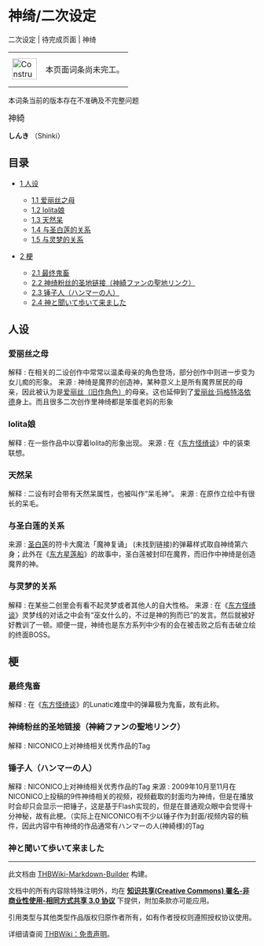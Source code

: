 # 神绮/二次设定

<!-- source html: G:\repos\THBWiki-Markdown-Builder\THBWikiMarkdown\Temp\main\1\12\ns0%3A%E7%A5%9E%E7%BB%AE%2F%E4%BA%8C%E6%AC%A1%E8%AE%BE%E5%AE%9A.html -->

二次设定 | 待完成页面 | 神绮

<center>

<table>
<tbody><tr>
<td class="mbox-image"><div style="width: 52px;">
  <a href="./文件-ConstructionClock.png.md" class="image"><img alt="ConstructionClock.png" src="https://upload.thwiki.cc/thumb/f/f1/ConstructionClock.png/50px-ConstructionClock.png" decoding="async" loading="lazy" width="50" height="43" srcset="https://upload.thwiki.cc/thumb/f/f1/ConstructionClock.png/75px-ConstructionClock.png 1.5x, https://upload.thwiki.cc/thumb/f/f1/ConstructionClock.png/100px-ConstructionClock.png 2x" data-file-width="689" data-file-height="587"></a></div></td>
<td class="mbox-text" style=""><br>本页面词条尚未完工。<br><br></td>
</tr>
</tbody></table>


</center>
本词条当前的版本存在不准确及不完整问题
  
<big>神綺</big>  

 **しんき** （Shinki）
  

## 目录

- [1 人设](#人设)

  - [1.1 爱丽丝之母](#爱丽丝之母)
  - [1.2 lolita娘](#lolita娘)
  - [1.3 天然呆](#天然呆)
  - [1.4 与圣白莲的关系](#与圣白莲的关系)
  - [1.5 与灵梦的关系](#与灵梦的关系)



- [2 梗](#梗)

  - [2.1 最终鬼畜](#最终鬼畜)
  - [2.2 神绮粉丝的圣地链接（神綺ファンの聖地リンク）](#神绮粉丝的圣地链接（神綺ファンの聖地リンク）)
  - [2.3 锤子人（ハンマーの人）](#锤子人（ハンマーの人）)
  - [2.4 神と聞いて歩いて来ました](#神と聞いて歩いて来ました)







## 人设
### 爱丽丝之母
解释
: 在相关的二设创作中常常以温柔母亲的角色登场，部分创作中则进一步变为女儿痴的形象。
来源
: 神绮是魔界的创造神，某种意义上是所有魔界居民的母亲，因此被认为是[爱丽丝（旧作角色）](./爱丽丝（旧作角色）.md)的母亲。这也延伸到了[爱丽丝·玛格特洛依德](./爱丽丝·玛格特洛依德.md)身上。而且很多二次创作里神绮都是笨蛋老妈的形象

### lolita娘
解释
: 在一些作品中以穿着lolita的形象出现。
来源
: 在《[东方怪绮谈](./东方怪绮谈.md)》中的装束联想。

### 天然呆
解释
: 二设有时会带有天然呆属性，也被叫作“呆毛神”。
来源
: 在原作立绘中有很长的呆毛。

### 与圣白莲的关系
来源
: [圣白莲](./圣白莲.md)的符卡大魔法「魔神复诵」 (未找到链接)的弹幕样式取自神绮第六身；此外在《[东方星莲船](./东方星莲船.md)》的故事中，圣白莲被封印在魔界，而旧作中神绮是创造魔界的神。

### 与灵梦的关系
解释
: 在某些二创里会有看不起灵梦或者其他人的自大性格。
来源
: 在《[东方怪绮谈](./东方怪绮谈.md)》灵梦线的对话之中会有“巫女什么的，不过是神的狗而已”的发言。然后就被好好教训了一顿。顺便一提，神绮也是东方系列中少有的会在被击败之后有击破立绘的终面BOSS。

## 梗
### 最终鬼畜
解释
: 在《[东方怪绮谈](./东方怪绮谈.md)》的Lunatic难度中的弹幕极为鬼畜，故有此称。

### 神绮粉丝的圣地链接（神綺ファンの聖地リンク）
解释
: NICONICO上对神绮相关优秀作品的Tag

### 锤子人（ハンマーの人）
解释
: NICONICO上对神绮相关优秀作品的Tag
来源
: 2009年10月至11月在NICONICO上投稿的9件神绮相关的视频，视频截取的封面均为神绮，但是在播放时会却只会显示一把锤子，这是基于Flash实现的，但是在普通观众眼中会觉得十分神秘，故有此梗。（实际上在NICONICO有不少以锤子作为封面/视频内容的稿件，因此内容中有神绮的作品通常有ハンマーの人(神綺様)的Tag

### 神と聞いて歩いて来ました




---

此文档由 [THBWiki-Markdown-Builder](https://github.com/Delsin-Yu/THBWiki-Markdown-Builder) 构建。

文档中的所有内容除特殊注明外，均在 [**知识共享(Creative Commons) 署名-非商业性使用-相同方式共享 3.0 协议**](https://creativecommons.org/licenses/by-sa/3.0/deed.zh-hans) 下提供，附加条款亦可能应用。

引用类型与其他类型作品版权归原作者所有，如有作者授权则遵照授权协议使用。

详细请查阅 [THBWiki：免责声明](https://thbwiki.cc/THBWiki:%E5%85%8D%E8%B4%A3%E5%A3%B0%E6%98%8E)。

